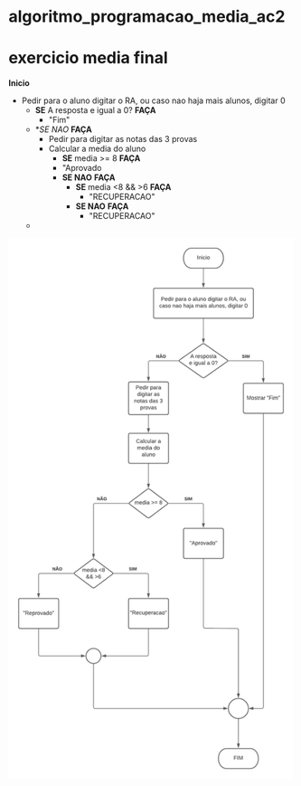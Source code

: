 # algoritmo_programacao_media_ac2
# exercicio media final

**Inicio**
  - Pedir para o aluno digitar o RA, ou caso nao haja mais alunos, digitar 0
     - **SE** A resposta e igual a 0? **FAÇA**
       - "Fim"
     - **SE NAO* **FAÇA**
       - Pedir para digitar as notas das 3 provas
       - Calcular a media do aluno
         - **SE** media >= 8 **FAÇA**
          - "Aprovado
         - **SE NAO** **FAÇA**
           - **SE** media <8 && >6 **FAÇA**
             - "RECUPERACAO"
           - **SE NAO** **FAÇA**
             - "RECUPERACAO"
     - 

![Isso é uma imagem](https://github.com/Lopes-Vitor/algoritmo_programacao_media_ac2/blob/main/Diagrama%20Media.png)
